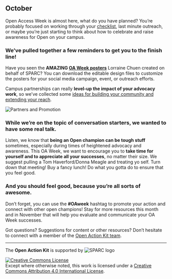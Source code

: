 ## October
Open Access Week is almost here, what do you have planned?  You’re probably focused on working through your [checklist](https://drive.google.com/drive/folders/0B3LrgRFGBovxRWFXZzNyNTJNWjQ), last minute outreach, or maybe you’re just starting to think about how to celebrate and raise awareness for Open on your campus.  
### We’ve pulled together a few reminders to get you to the finish line!
Have you seen the **AMAZING [OA Week posters](http://www.openaccessweek.org/page/englishhigh-resolution-1)** Lorraine Chuen created on behalf of SPARC?  You can download the editable design files to customize the posters for your social media campaign, event, or outreach efforts.  

Campus partnerships can really **level-up the impact of your advocacy work**, so we’ve collected some [ideas for building your community and extending your reach](https://drive.google.com/file/d/0B3LrgRFGBovxSEJONjJ5Y0xjTnM/view?usp=sharing).  


![Partners and Promotion](https://github.com/sparcopen/Open-Action-Kit/blob/master/docs/_images/oakit_partners_and_promotion.png?raw=true)

### While we’re on the topic of conversation starters, we wanted to have some real talk.
Listen, we know that **being an Open champion can be tough stuff** sometimes, especially during times of heightened advocacy and awareness. This OA Week, we want to encourage you to **take time for yourself and to appreciate all your successes**, no matter their size. We suggest pulling a Tom Haverford/Donna Meagle and treating yo self. Turn down that meeting! Buy a fancy lunch! Do what you gotta do to ensure that you feel good.
### And you should feel good, because you’re all sorts of awesome.
Don’t forget, you can use the **#OAweek** hashtag to promote your action and connect with other open champions!  Stay for more resources this month and in November that will help you evaluate and communicate your OA Week successes.

Got questions? Suggestions for content or other resources? Don’t hesitate to connect with a member of the [Open Action Kit team](https://sparcopen.github.io/Open-Action-Kit/team).

--------------------

The **Open Action Kit** is supported by  ![SPARC logo](https://github.com/sparcopen/Open-Action-Kit/blob/master/docs/_images/tiny_sparc.png?raw=true)

<a rel="license" href="http://creativecommons.org/licenses/by/4.0/"><img alt="Creative Commons License" style="border-width:0" src="https://i.creativecommons.org/l/by/4.0/80x15.png" /></a><br />Except where otherwise noted, this work is licensed under a <a rel="license" href="http://creativecommons.org/licenses/by/4.0/">Creative Commons Attribution 4.0 International License</a>.
